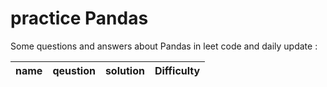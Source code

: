 # practice Pandas
Some questions and answers about Pandas in leet code and daily update :  


| name | qeustion    | solution | Difficulty
| :---:   | :---: | :---: | :---: |

